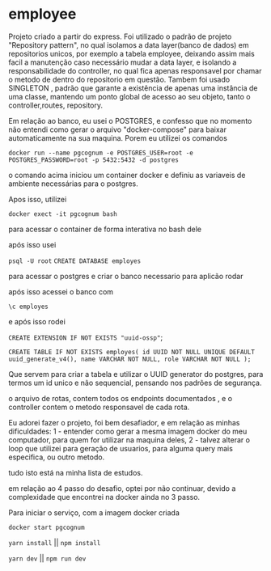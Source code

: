 # employee
Projeto criado a partir do express.
Foi utilizado o padrão de projeto "Repository pattern", no qual isolamos a data layer(banco de dados) em repositorios unicos, por exemplo a tabela employee, deixando assim mais facil a manutenção caso necessário mudar a data layer, e isolando a responsabilidade do controller,
no qual fica apenas responsavel por chamar o metodo de dentro do repositorio em questão.
Tambem foi usado SINGLETON , padrão que garante a existência de apenas uma instância de uma classe, mantendo um ponto global de acesso ao seu objeto, tanto o controller,routes, repository.

Em relação ao banco, eu usei o POSTGRES, e confesso que no momento não entendi como gerar o arquivo "docker-compose" para baixar automaticamente na sua maquina.
Porem eu utilizei os comandos

`docker run --name pgcognum -e POSTGRES_USER=root -e POSTGRES_PASSWORD=root -p 5432:5432 -d postgres`

o comando acima iniciou um container docker e definiu as variaveis de ambiente necessárias para o postgres.

Apos isso, utilizei

`docker exect -it pgcognum bash`

para acessar o container de forma interativa no bash dele

após isso usei

`psql -U root`
`CREATE DATABASE employes`

para acessar o postgres e criar o banco necessario para aplicão rodar

após isso acessei o banco com

`\c employes`

e após isso rodei

`CREATE EXTENSION IF NOT EXISTS "uuid-ossp"`;

`CREATE TABLE IF NOT EXISTS employes(
    id UUID NOT NULL UNIQUE DEFAULT uuid_generate_v4(),
    name VARCHAR NOT NULL,
    role VARCHAR NOT NULL
);`

Que servem para criar a tabela e utilizar o UUID generator do postgres, para termos um id unico e não sequencial, pensando nos padrões de segurança.

o arquivo de rotas, contem todos os endpoints documentados , e o controller contem o metodo responsavel de cada rota.

Eu adorei fazer o projeto, foi bem desafiador, e em relação as minhas dificuldades:
1 - entender como gerar a mesma imagem docker do meu computador, para quem for utilizar na maquina deles,
2 - talvez alterar o loop que utilizei para geração de usuarios, para alguma query mais especifica, ou outro metodo.

tudo isto está na minha lista de estudos.

em relação ao 4 passo do desafio, optei por não continuar, devido a complexidade que encontrei na docker ainda no 3 passo.


Para iniciar o serviço, com a imagem docker criada

`docker start pgcognum`

`yarn install` || `npm install`

`yarn dev` || `npm run dev`




